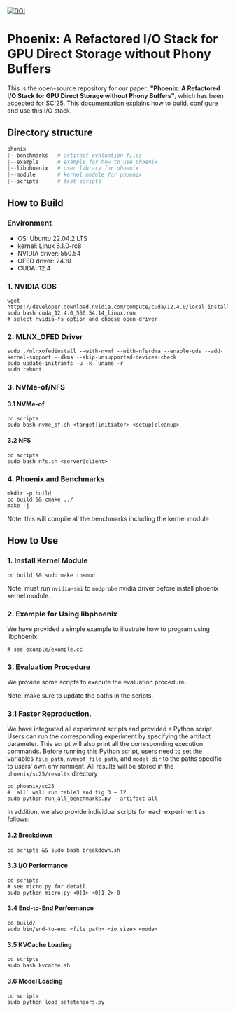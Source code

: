 [![DOI](https://zenodo.org/badge/916516342.svg)](https://doi.org/10.5281/zenodo.16942451)
# Phoenix: A Refactored I/O Stack for GPU Direct Storage without Phony Buffers
This is the open-source repository for our paper: **"Phoenix: A Refactored I/O Stack for GPU Direct Storage without Phony Buffers"**, which has been accepted for [SC'25](https://doi.org/10.1145/3712285.3759862). This documentation explains how to build, configure and use this I/O stack.

## Directory structure
```python
phonix
|--benchmarks   # artifact evaluation files
|--example      # example for how to use phoenix
|--libphoenix   # user library for phoenix
|--module       # kernel module for phoenix
|--scripts      # test scripts
```

## How to Build

### Environment
* OS: Ubuntu 22.04.2 LTS
* kernel: Linux 6.1.0-rc8
* NVIDIA driver: 550.54
* OFED driver: 24.10
* CUDA: 12.4

### 1. NVIDIA GDS

```shell
wget https://developer.download.nvidia.com/compute/cuda/12.4.0/local_installers/cuda_12.4.0_550.54.14_linux.run
sudo bash cuda_12.4.0_550.54.14_linux.run
# select nvidia-fs option and choose open driver
```

### 2. MLNX_OFED Driver
```shell
sudo ./mlnxofedinstall --with-nvmf --with-nfsrdma --enable-gds --add-kernel-support --dkms --skip-unsupported-devices-check
sudo update-initramfs -u -k `uname -r`
sudo reboot
```
### 3. NVMe-of/NFS
#### 3.1 NVMe-of
```shell
cd scripts
sudo bash nvme_of.sh <target|initiator> <setup|cleanup>
```
#### 3.2 NFS
```shell
cd scripts
sudo bash nfs.sh <server|client>
```
### 4. Phoenix and Benchmarks
```shell
mkdir -p build
cd build && cmake ../
make -j 
```
Note: this will compile all the benchmarks including the kernel module
## How to Use
### 1. Install Kernel Module
```shell
cd build && sudo make insmod
```
Note: must run `nvidia-smi` to `modprobe` nvidia driver before install phoenix kernel module.
### 2. Example for Using libphoenix
We have provided a simple example to illustrate how to program using libphoenix
```shell
# see example/example.cc
```

### 3. Evaluation Procedure
We provide some scripts to execute the evaluation procedure.

Note: make sure to update the paths in the scripts.
### 3.1 Faster Reproduction. 
We have integrated all experiment scripts and provided a Python script. 
Users can run the corresponding experiment by specifying the artifact parameter. This script will also print all the corresponding execution commands.
Before running this Python script, users need to set the variables `file_path`, `nvmeof_file_path`, and `model_dir` to the paths specific to users’ own environment. 
All results will be stored in the `phoenix/sc25/results` directory

```shell
cd phoenix/sc25
# `all` will run table3 and fig 3 ~ 12
sudo python run_all_benchmarks.py --artifact all
```
In addition, we also provide individual scripts for each experiment as follows:
#### 3.2 Breakdown
```shell
cd scripts && sudo bash breakdown.sh
```
#### 3.3 I/O Performance
```shell
cd scripts
# see micro.py for detail
sudo python micro.py <0|1> <0|1|2> 0
```
#### 3.4 End-to-End Performance
```shell
cd build/
sudo bin/end-to-end <file_path> <io_size> <mode>
```
#### 3.5 KVCache Loading
```shell
cd scripts
sudo bash kvcache.sh
```
#### 3.6 Model Loading
```shell
cd scripts
sudo python load_safetensors.py
```
